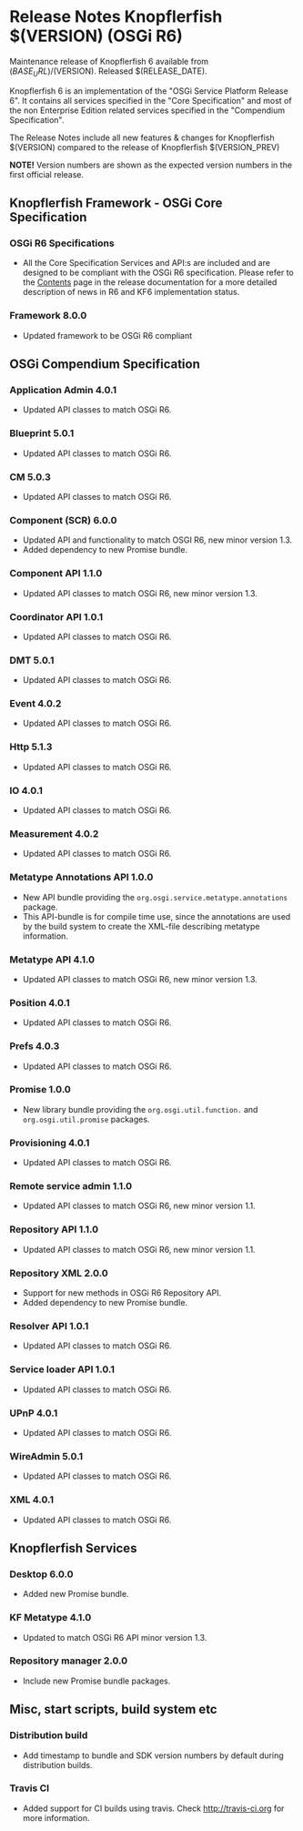 Release Notes Knopflerfish $(VERSION) (OSGi R6)
======================================================================

Maintenance release of Knopflerfish 6 available from
$(BASE_URL)/$(VERSION). Released $(RELEASE_DATE).

Knopflerfish 6 is an implementation of the "OSGi Service Platform
Release 6". It contains all services specified in the "Core
Specification" and most of the non Enterprise Edition related
services specified in the "Compendium Specification".

The Release Notes include all new features & changes for
Knopflerfish $(VERSION) compared to the release of Knopflerfish
$(VERSION_PREV)

<b>NOTE!</b> Version numbers are shown as the expected version numbers
in the first official release.

Knopflerfish Framework - OSGi Core Specification
----------------------------------------------------------------------

### OSGi R6 Specifications
*  All the Core Specification Services and API:s are included and are
   designed to be compliant with the OSGi R6 specification.
   Please refer to the <a href="components.html">Contents</a> page in the
   release documentation for a more detailed description of news in R6
   and KF6 implementation status.

### Framework 8.0.0

* Updated framework to be OSGi R6 compliant


OSGi Compendium Specification
----------------------------------------------------------------------

### Application Admin 4.0.1
*   Updated API classes to match OSGi R6.

### Blueprint 5.0.1
*   Updated API classes to match OSGi R6. 

### CM 5.0.3
*   Updated API classes to match OSGi R6. 

### Component (SCR) 6.0.0
*   Updated API and functionality to match OSGI R6, new minor version 1.3.
*   Added dependency to new Promise bundle.

### Component API 1.1.0
*   Updated API classes to match OSGi R6, new minor version 1.3.

### Coordinator API 1.0.1
*   Updated API classes to match OSGi R6. 

### DMT 5.0.1
*   Updated API classes to match OSGi R6. 

### Event 4.0.2
*   Updated API classes to match OSGi R6. 

### Http 5.1.3
*   Updated API classes to match OSGi R6. 

### IO 4.0.1
*   Updated API classes to match OSGi R6. 

### Measurement 4.0.2
*   Updated API classes to match OSGi R6. 

### Metatype Annotations API 1.0.0
*   New API bundle providing the
    <code>org.osgi.service.metatype.annotations</code> package.
*   This API-bundle is for compile time use, since the annotations
    are used by the build system to create the XML-file describing
    metatype information.

### Metatype API 4.1.0
*   Updated API classes to match OSGi R6, new minor version 1.3.

### Position 4.0.1
*   Updated API classes to match OSGi R6.

### Prefs 4.0.3
*   Updated API classes to match OSGi R6.

### Promise 1.0.0
*   New library bundle providing the
    <code>org.osgi.util.function.</code> and
    <code>org.osgi.util.promise</code> packages.

### Provisioning 4.0.1
*   Updated API classes to match OSGi R6.

### Remote service admin 1.1.0
*   Updated API classes to match OSGi R6, new minor version 1.1.

### Repository API 1.1.0
*   Updated API classes to match OSGi R6, new minor version 1.1.

### Repository XML 2.0.0
*   Support for new methods in OSGi R6 Repository API.
*   Added dependency to new Promise bundle.

### Resolver API 1.0.1
*   Updated API classes to match OSGi R6.

### Service loader API 1.0.1
*   Updated API classes to match OSGi R6.

### UPnP 4.0.1
*   Updated API classes to match OSGi R6.

### WireAdmin 5.0.1
*   Updated API classes to match OSGi R6.

### XML 4.0.1
*   Updated API classes to match OSGi R6.


Knopflerfish Services
----------------------------------------------------------------------

### Desktop 6.0.0
*   Added new Promise bundle.

### KF Metatype 4.1.0
*   Updated to match OSGi R6 API minor version 1.3.

### Repository manager 2.0.0
*   Include new Promise bundle packages.


Misc, start scripts, build system etc 
----------------------------------------------------------------------

### Distribution build
 *  Add timestamp to bundle and SDK version numbers by default
    during distribution builds.

### Travis CI
 *  Added support for CI builds using travis. Check
    <a href="http://travis-ci.org">http://travis-ci.org</a>
    for more information.

